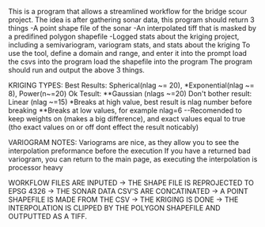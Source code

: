 This is a program that allows a streamlined workflow for the bridge scour project.
The idea is after gathering sonar data, this program should return 3 things
-A point shape file of the sonar
-An interpolated tiff that is masked by a predifined polygon shapefile
-Logged stats about the kriging project, including a semivariogram, variogram stats, and stats about the kriging
To use the tool, define a domain and range, and enter it into the prompt
load the csvs into the program
load the shapefile into the program
The program should run and output the above 3 things.

KRIGING TYPES:
Best Results: Spherical(nlag ~= 20), *Exponential(nlag ~= 8), Power(n~=20)
Ok Tesult: **Gaussian (nlags ~=20)
Don't bother result: Linear (nlag ~=15)
*Breaks at high value, best result is nlag number before breaking
**Breaks at low values, for example nlag=6
--Recomended to keep weights on (makes a big difference), and exact values equal to true (tho exact values on or off dont effect the result noticably)

VARIOGRAM NOTES:
Variograms are nice, as they allow you to see the interpolation preformance before the execution
If you have a returned bad variogram, you can return to the main page, as executing the interpolation is processor heavy

WORKFLOW
FILES ARE INPUTED -> THE SHAPE FILE IS REPROJECTED TO EPSG 4326 -> THE SONAR DATA CSV'S ARE CONCATINATED ->  A POINT
SHAPEFILE IS MADE FROM THE CSV -> THE KRIGING IS DONE -> THE INTERPOLATION IS CLIPPED BY THE POLYGON SHAPEFILE AND
OUTPUTTED AS A TIFF.